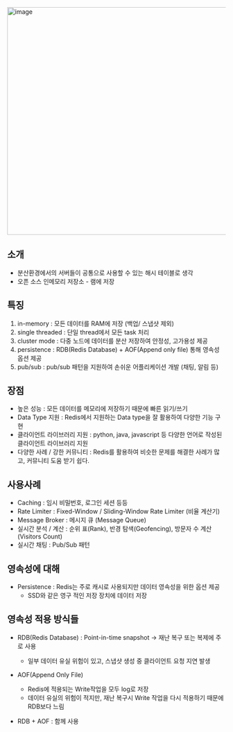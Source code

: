 
<img width="525" alt="image" src="https://github.com/HyangKeunChoi/TIL-Today-I-Learned-/assets/49984996/b8a549c7-f6c4-4a4d-9309-b66dbc541062">

## 소개

+ 분산환경에서의 서버들이 공통으로 사용할 수 있는 해시 테이블로 생각
+ 오픈 소스 인메모리 저장소 - 램에 저장

## 특징
1. in-memory : 모든 데이터를 RAM에 저장 (백업/ 스냅샷 제외)
2. single threaded : 단일 thread에서 모든 task 처리
3. cluster mode : 다중 노드에 데이터를 분산 저장하여 안정성, 고가용성 제공
4. persistence : RDB(Redis Database) + AOF(Append only file) 통해 영속성 옵션 제공
5. pub/sub : pub/sub 패턴을 지원하여 손쉬운 어플리케이션 개발 (채팅, 알림 등)

## 장점
+ 높은 성능 : 모든 데이터를 메모리에 저장하기 때문에 빠른 읽기/쓰기
+ Data Type 지원 : Redis에서 지원하는 Data type을 잘 활용하여 다양한 기능 구현
+ 클라이언트 라이브러리 지원 : python, java, javascript 등 다양한 언어로 작성된 클라이언트 라이브러리 지원
+ 다양한 사례 / 강한 커뮤니티 : Redis를 활용하여 비슷한 문제를 해결한 사례가 많고, 커뮤니티 도움 받기 쉽다.


## 사용사례
+ Caching : 임시 비밀번호, 로그인 세션 등등
+ Rate Limiter : Fixed-Window / Sliding-Window Rate Limiter (비율 계산기)
+ Message Broker : 메시지 큐 (Message Queue)
+ 실시간 분석 / 계산 : 순위 표(Rank), 반경 탐색(Geofencing), 방문자 수 계산(Visitors Count)
+ 실시간 채팅 : Pub/Sub 패턴

## 영속성에 대해
+ Persistence : Redis는 주로 캐시로 사용되지만 데이터 영속성을 위한 옵션 제공
  - SSD와 같은 영구 적인 저장 장치에 데이터 저장

## 영속성 적용 방식들
+ RDB(Redis Database) : Point-in-time snapshot -> 재난 복구 또는 복제에 주로 사용
  - 일부 데이터 유실 위험이 있고, 스냅샷 생성 중 클라이언트 요청 지연 발생

+ AOF(Append Only File)
  - Redis에 적용되는 Write작업을 모두 log로 저장
  - 데이터 유실의 위험이 적지만, 재난 복구시 Write 작업을 다시 적용하기 때문에 RDB보다 느림
 
+ RDB + AOF : 함께 사용
